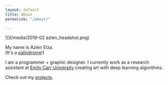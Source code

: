 ```yaml
---
layout: default
title: About
permalink: "/about/"

---
```

![](/media/2019-02 azlen_headshot.png)

My name is Azlen Elza.<br>
<span class="grey">(It's a [palindrome](/about/palindrome)!)</span>

I am a programmer + graphic designer. I currently work as a research assistant at [Emily Carr University](https://www.ecuad.ca/) creating art with deep learning algorithms.

Check out my [projects](/projects).